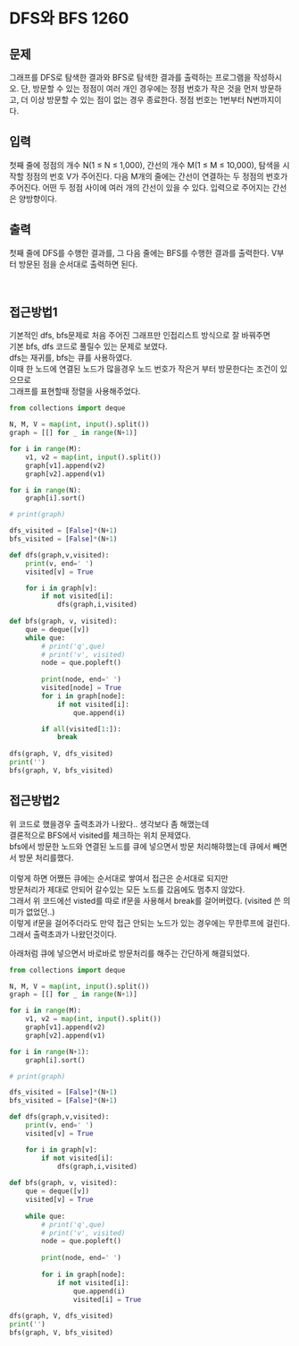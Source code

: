 # DFS와 BFS 1260

## 문제
그래프를 DFS로 탐색한 결과와 BFS로 탐색한 결과를 출력하는 프로그램을 작성하시오. 단, 방문할 수 있는 정점이 여러 개인 경우에는 정점 번호가 작은 것을 먼저 방문하고, 더 이상 방문할 수 있는 점이 없는 경우 종료한다. 정점 번호는 1번부터 N번까지이다.

## 입력
첫째 줄에 정점의 개수 N(1 ≤ N ≤ 1,000), 간선의 개수 M(1 ≤ M ≤ 10,000), 탐색을 시작할 정점의 번호 V가 주어진다. 다음 M개의 줄에는 간선이 연결하는 두 정점의 번호가 주어진다. 어떤 두 정점 사이에 여러 개의 간선이 있을 수 있다. 입력으로 주어지는 간선은 양방향이다.

## 출력
첫째 줄에 DFS를 수행한 결과를, 그 다음 줄에는 BFS를 수행한 결과를 출력한다. V부터 방문된 점을 순서대로 출력하면 된다.

<br/>

## 접근방법1
기본적인 dfs, bfs문제로 처음 주어진 그래프만 인접리스트 방식으로 잘 바꿔주면 <br/>
기본 bfs, dfs 코드로 풀릴수 있는 문제로 보였다.  <br/>
dfs는 재귀를, bfs는 큐를 사용하였다.  <br/>
이때 한 노드에 연결된 노드가 많을경우 노드 번호가 작은거 부터 방문한다는 조건이 있으므로  <br/>
그래프를 표현할때 정렬을 사용해주었다.  <br/>


```python
from collections import deque

N, M, V = map(int, input().split())
graph = [[] for _ in range(N+1)]

for i in range(M):
    v1, v2 = map(int, input().split())
    graph[v1].append(v2)
    graph[v2].append(v1)

for i in range(N):
    graph[i].sort()

# print(graph)

dfs_visited = [False]*(N+1)
bfs_visited = [False]*(N+1)

def dfs(graph,v,visited):
    print(v, end=' ')
    visited[v] = True

    for i in graph[v]:
        if not visited[i]:
            dfs(graph,i,visited)
            
def bfs(graph, v, visited):
    que = deque([v]) 
    while que:
        # print('q',que)
        # print('v', visited)
        node = que.popleft()
        
        print(node, end=' ')
        visited[node] = True
        for i in graph[node]:
            if not visited[i]:
                que.append(i)

        if all(visited[1:]):
            break
        
dfs(graph, V, dfs_visited)
print('')
bfs(graph, V, bfs_visited)
```

## 접근방법2
위 코드로 했을경우 출력초과가 나왔다.. 생각보다 좀 해맸는데  <br/>
결론적으로 BFS에서 visited를 체크하는 위치 문제였다.  <br/>
bfs에서 방문한 노드와 연결된 노드를 큐에 넣으면서 방문 처리해햐했는데 큐에서 빼면서 방문 처리를했다.  <br/> <br/>
이렇게 하면 어쨌든 큐에는 순서대로 쌓여서 접근은 순서대로 되지만  <br/>
방문처리가 제대로 안되어 갈수있는 모든 노드를 갔음에도 멈추지 않았다.  <br/>
그래서 위 코드에선 visted를 따로 if문을 사용해서 break를 걸어버렸다. (visited 쓴 의미가 없었던..)  <br/>
이렇게 if문을 걸어주더라도 만약 접근 안되는 노드가 있는 경우에는 무한루프에 걸린다.  <br/>
그래서 출력초과가 나왔던것이다.  <br/>

아래처럼 큐에 넣으면서 바로바로 방문처리를 해주는 간단하게 해결되었다.
```python
from collections import deque

N, M, V = map(int, input().split())
graph = [[] for _ in range(N+1)]

for i in range(M):
    v1, v2 = map(int, input().split())
    graph[v1].append(v2)
    graph[v2].append(v1)

for i in range(N+1):
    graph[i].sort()

# print(graph)

dfs_visited = [False]*(N+1)
bfs_visited = [False]*(N+1)

def dfs(graph,v,visited):
    print(v, end=' ')
    visited[v] = True

    for i in graph[v]:
        if not visited[i]:
            dfs(graph,i,visited)
            
def bfs(graph, v, visited):
    que = deque([v]) 
    visited[v] = True
    
    while que:
        # print('q',que)
        # print('v', visited)
        node = que.popleft()
        
        print(node, end=' ')
        
        for i in graph[node]:
            if not visited[i]:
                que.append(i)
                visited[i] = True
  
dfs(graph, V, dfs_visited)
print('')
bfs(graph, V, bfs_visited)
```

